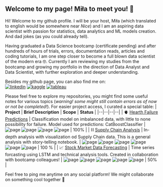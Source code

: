 ## Welcome to my page! Miła to meet you! 🥳

Hi! Welcome to my github profile. I will be your host, Miła (which translated to english would be somewhere near *Nice*) and I am an aspiring data scientist with passion for statistics, data analytics and ML models creation. And dad jokes (as you could already tell).

Having graduated a Data Science bootcamp (certificate pending) and after hundreds of hours of trials, errors, documentation reads, articles and coding tutorials, I am one step closer to become a full blown data scientist of the modern era 🤓. Currently I am reviewing my studies from the bootcamp and growing my portfolio in the direction of Data Analyst and Data Scientist, with further exploration and deeper understanding. 

Besides my github page, you can also find me on:  
[![linkedin](https://img.shields.io/badge/LinkedIn-0077B5?style=for-the-badge&logo=linkedin&logoColor=white)](https://www.linkedin.com/in/miłosława-dziekanowska/)  [![kaggle](https://img.shields.io/badge/Kaggle-20BEFF?style=for-the-badge&logo=Kaggle&logoColor=white)](https://www.kaggle.com/miladziekanowska)   [![tableau](https://img.shields.io/badge/Tableau-E97627?style=for-the-badge&logo=Tableau&logoColor=white)](https://public.tableau.com/app/profile/truposzeq)

Please feel free to explore my repositories, you might find some useful notes for various topics (*warning! some might still contain errors as of now or not be completed!*). For easier project access, I curated a special table:
| **Project** | **Brief Description** | **Scope** | **Status** |
|--|--|--|--|
| 🫀 [Hearth Failure Predictions](https://github.com/miladziekanowska/heart-failure-classification) | Classification model on imbalanced data, with little to none possibility for failure. Model used for predictions: CatBoostClassifier  | ![page](https://img.shields.io/badge/Data%20Analytics-8A2BE2) ![page](https://img.shields.io/badge/Statistics-9BE8D8) ![page](https://img.shields.io/badge/Classification-FCAEAE) ![page](https://img.shields.io/badge/Imbalanced%20Data-A1CCD1) | 100% |
| ⛓️ [Supply Chain Analysis](https://github.com/miladziekanowska/supply-chain-analysis) | In-depth analysis with visualization od Supply Chain data. This is a general analysis with story-telling notebook. | ![page](https://img.shields.io/badge/Data%20Analytics-8A2BE2) ![page](https://img.shields.io/badge/Vizualization-5C469C) ![page](https://img.shields.io/badge/Data%20Cleaning-DBC4F0) ![page](https://img.shields.io/badge/Statistics-9BE8D8) ![page](https://img.shields.io/badge/Feature%20Engineering-916DB3) ![page](https://img.shields.io/badge/Tableau-40128B) | 100 % |
| 📈 [Stock Market Data Forecasting](https://github.com/miladziekanowska/stock-market-forecast-project) | Time series forcasting using LSTM and technical analysis tools. Created in collaboration with bootcamp colleagues! | ![page](https://img.shields.io/badge/Data%20Analytics-8A2BE2) ![page](https://img.shields.io/badge/Deep%20Learning-FF90BB) ![page](https://img.shields.io/badge/Time%20Series-FFECEC) ![page](https://img.shields.io/badge/Vizualization-5C469C) ![page](https://img.shields.io/badge/Clustering-C4B0FF) | 50% |




Feel free to ping me anytime on any social platform! We might collaborate on something cool together 🤩



<!--
Data analytics
![page](https://img.shields.io/badge/Data%20Analytics-8A2BE2)

Visualization 
![page](https://img.shields.io/badge/Vizualization-5C469C)

Data Cleaning
![page](https://img.shields.io/badge/Data%20Cleaning-DBC4F0)

Statistics
![page](https://img.shields.io/badge/Statistics-9BE8D8)

Regression
![page](https://img.shields.io/badge/Regression-FFD1DA)

Classification
![page](https://img.shields.io/badge/Classification-FCAEAE)

Deep Learning
![page](https://img.shields.io/badge/Deep%20Learning-FF90BB)

Time Series
![page](https://img.shields.io/badge/Time%20Series-FFECEC)

Clustering
![page](https://img.shields.io/badge/Clustering-C4B0FF)

Imbalanced data
![page](https://img.shields.io/badge/Imbalanced%20Data-A1CCD1)

![page](https://img.shields.io/badge/Feature%20Engineering-916DB3)

![page](https://img.shields.io/badge/SQL-DB005B)
![page](https://img.shields.io/badge/Tableau-40128B)


| 🌃 World Urbanization Analysis | Analysis of changes and trends in world urbanization. Made using SQL and vizualized in Tableau! |  ![page](https://img.shields.io/badge/Statistics-9BE8D8) ![page](https://img.shields.io/badge/Data%20Analytics-8A2BE2) ![page](https://img.shields.io/badge/SQL-DB005B) ![page](https://img.shields.io/badge/Tableau-40128B) | 0% |
| 🧑‍🎓 Student test score regression | Regression problem with students test scores, involving much data cleaning and feature engineering. Model used for predictions: XXX | ![page](https://img.shields.io/badge/Data%20Analytics-8A2BE2) ![page](https://img.shields.io/badge/Regression-FFD1DA) ![page](https://img.shields.io/badge/Feature%20Engineering-916DB3) ![page](https://img.shields.io/badge/Data%20Cleaning-DBC4F0) | 0% |
| 🛍️ Customer Clustering | Clustering supermarket clients based on their features. | ![page](https://img.shields.io/badge/Statistics-9BE8D8) ![page](https://img.shields.io/badge/Clustering-C4B0FF)  ![page](https://img.shields.io/badge/Data%20Analytics-8A2BE2) ![page](https://img.shields.io/badge/Data%20Cleaning-DBC4F0) | 0% |

**miladziekanowska/miladziekanowska** is a ✨ _special_ ✨ repository because its `README.md` (this file) appears on your GitHub profile.

Here are some ideas to get you started:

- 🔭 I’m currently working on ...
- 🌱 I’m currently learning ...
- 👯 I’m looking to collaborate on ...
- 🤔 I’m looking for help with ...
- 💬 Ask me about ...
- 📫 How to reach me: ...
- 😄 Pronouns: ...
- ⚡ Fun fact: ...
-->
